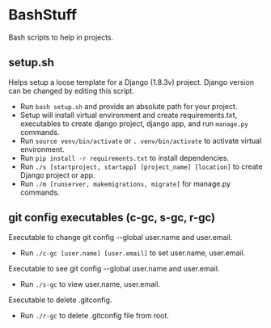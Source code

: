 # BashStuff
Bash scripts to help in projects.

## setup.sh
Helps setup a loose template for a Django (1.8.3v) project. Django version can be changed by editing this script. 
- Run `bash setup.sh` and provide an absolute path for your project.
- Setup will install virtual environment and create requirements.txt, executables to create django project, django app, and run `manage.py` commands.
- Run `source venv/bin/activate` or `. venv/bin/activate` to activate virtual environment.
- Run `pip install -r requirements.txt` to install dependencies.
- Run `./s [startproject, startapp] [project_name] [location]` to create Django project or app.
- Run `./m [runserver, makemigrations, migrate]` for manage.py commands. 

## git config executables (c-gc, s-gc, r-gc)

Executable to change git config --global user.name and user.email.
- Run `./c-gc [user.name] [user.email]` to set user.name, user.email.

Executable to see git config --global user.name and user.email.
- Run `./s-gc` to view user.name, user.email.

Executable to delete .gitconfig.
- Run `./r-gc` to delete .gitconfig file from root.
